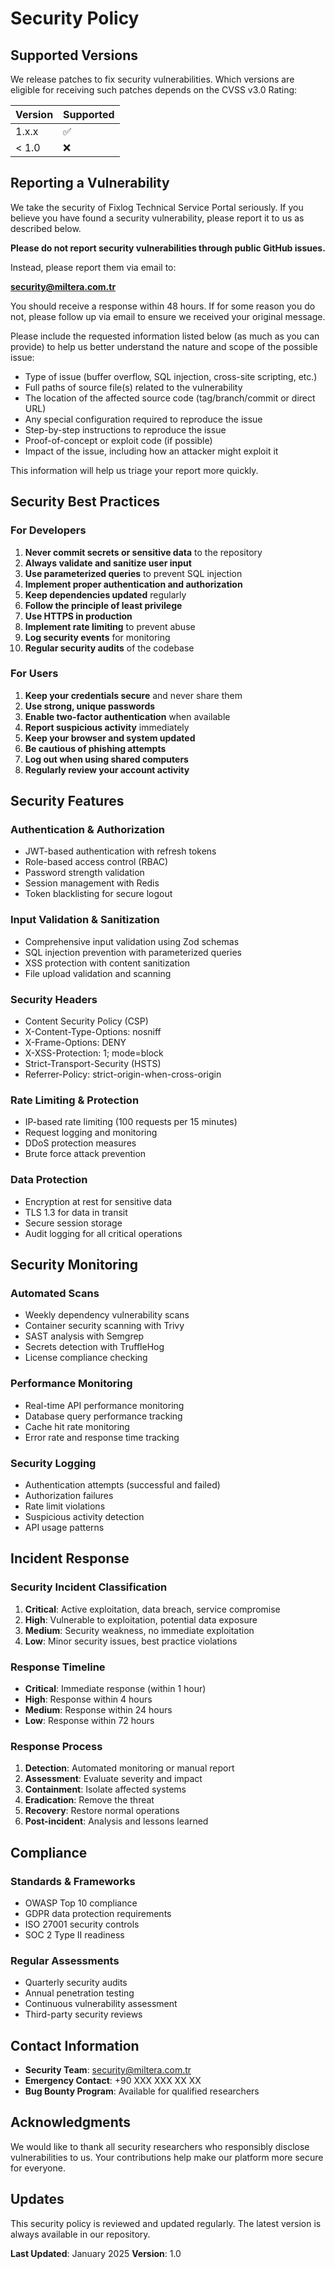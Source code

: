 # Security Policy

## Supported Versions

We release patches to fix security vulnerabilities. Which versions are eligible for receiving such patches depends on the CVSS v3.0 Rating:

| Version | Supported          |
| ------- | ------------------ |
| 1.x.x   | :white_check_mark: |
| < 1.0   | :x:                |

## Reporting a Vulnerability

We take the security of Fixlog Technical Service Portal seriously. If you believe you have found a security vulnerability, please report it to us as described below.

**Please do not report security vulnerabilities through public GitHub issues.**

Instead, please report them via email to:

**security@miltera.com.tr**

You should receive a response within 48 hours. If for some reason you do not, please follow up via email to ensure we received your original message.

Please include the requested information listed below (as much as you can provide) to help us better understand the nature and scope of the possible issue:

- Type of issue (buffer overflow, SQL injection, cross-site scripting, etc.)
- Full paths of source file(s) related to the vulnerability
- The location of the affected source code (tag/branch/commit or direct URL)
- Any special configuration required to reproduce the issue
- Step-by-step instructions to reproduce the issue
- Proof-of-concept or exploit code (if possible)
- Impact of the issue, including how an attacker might exploit it

This information will help us triage your report more quickly.

## Security Best Practices

### For Developers

1. **Never commit secrets or sensitive data** to the repository
2. **Always validate and sanitize user input**
3. **Use parameterized queries** to prevent SQL injection
4. **Implement proper authentication and authorization**
5. **Keep dependencies updated** regularly
6. **Follow the principle of least privilege**
7. **Use HTTPS in production**
8. **Implement rate limiting** to prevent abuse
9. **Log security events** for monitoring
10. **Regular security audits** of the codebase

### For Users

1. **Keep your credentials secure** and never share them
2. **Use strong, unique passwords**
3. **Enable two-factor authentication** when available
4. **Report suspicious activity** immediately
5. **Keep your browser and system updated**
6. **Be cautious of phishing attempts**
7. **Log out when using shared computers**
8. **Regularly review your account activity**

## Security Features

### Authentication & Authorization

- JWT-based authentication with refresh tokens
- Role-based access control (RBAC)
- Password strength validation
- Session management with Redis
- Token blacklisting for secure logout

### Input Validation & Sanitization

- Comprehensive input validation using Zod schemas
- SQL injection prevention with parameterized queries
- XSS protection with content sanitization
- File upload validation and scanning

### Security Headers

- Content Security Policy (CSP)
- X-Content-Type-Options: nosniff
- X-Frame-Options: DENY
- X-XSS-Protection: 1; mode=block
- Strict-Transport-Security (HSTS)
- Referrer-Policy: strict-origin-when-cross-origin

### Rate Limiting & Protection

- IP-based rate limiting (100 requests per 15 minutes)
- Request logging and monitoring
- DDoS protection measures
- Brute force attack prevention

### Data Protection

- Encryption at rest for sensitive data
- TLS 1.3 for data in transit
- Secure session storage
- Audit logging for all critical operations

## Security Monitoring

### Automated Scans

- Weekly dependency vulnerability scans
- Container security scanning with Trivy
- SAST analysis with Semgrep
- Secrets detection with TruffleHog
- License compliance checking

### Performance Monitoring

- Real-time API performance monitoring
- Database query performance tracking
- Cache hit rate monitoring
- Error rate and response time tracking

### Security Logging

- Authentication attempts (successful and failed)
- Authorization failures
- Rate limit violations
- Suspicious activity detection
- API usage patterns

## Incident Response

### Security Incident Classification

1. **Critical**: Active exploitation, data breach, service compromise
2. **High**: Vulnerable to exploitation, potential data exposure
3. **Medium**: Security weakness, no immediate exploitation
4. **Low**: Minor security issues, best practice violations

### Response Timeline

- **Critical**: Immediate response (within 1 hour)
- **High**: Response within 4 hours
- **Medium**: Response within 24 hours
- **Low**: Response within 72 hours

### Response Process

1. **Detection**: Automated monitoring or manual report
2. **Assessment**: Evaluate severity and impact
3. **Containment**: Isolate affected systems
4. **Eradication**: Remove the threat
5. **Recovery**: Restore normal operations
6. **Post-incident**: Analysis and lessons learned

## Compliance

### Standards & Frameworks

- OWASP Top 10 compliance
- GDPR data protection requirements
- ISO 27001 security controls
- SOC 2 Type II readiness

### Regular Assessments

- Quarterly security audits
- Annual penetration testing
- Continuous vulnerability assessment
- Third-party security reviews

## Contact Information

- **Security Team**: security@miltera.com.tr
- **Emergency Contact**: +90 XXX XXX XX XX
- **Bug Bounty Program**: Available for qualified researchers

## Acknowledgments

We would like to thank all security researchers who responsibly disclose vulnerabilities to us. Your contributions help make our platform more secure for everyone.

## Updates

This security policy is reviewed and updated regularly. The latest version is always available in our repository.

**Last Updated**: January 2025
**Version**: 1.0
